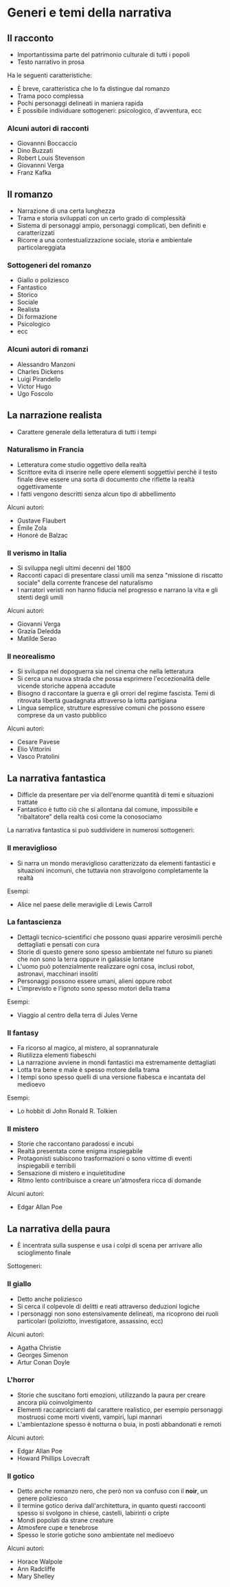 # Generi e temi della narrativa

## Il racconto

- Importantissima parte del patrimonio culturale di tutti i popoli
- Testo narrativo in prosa

Ha le seguenti caratteristiche:

- È breve, caratteristica che lo fa distingue dal romanzo
- Trama poco complessa
- Pochi personaggi delineati in maniera rapida
- È possibile individuare sottogeneri: psicologico, d'avventura, ecc

### Alcuni autori di racconti

- Giovannni Boccaccio
- Dino Buzzati
- Robert Louis Stevenson
- Giovannni Verga
- Franz Kafka

## Il romanzo

- Narrazione di una certa lunghezza
- Trama e storia sviluppati con un certo grado di complessità
- Sistema di personaggi ampio, personaggi complicati, ben definiti e caratterizzati
- Ricorre a una contestualizzazione sociale, storia e ambientale particolareggiata

### Sottogeneri del romanzo

- Giallo o poliziesco
- Fantastico
- Storico
- Sociale
- Realista
- Di formazione
- Psicologico
- ecc

### Alcuni autori di romanzi

- Alessandro Manzoni
- Charles Dickens
- Luigi Pirandello
- Victor Hugo
- Ugo Foscolo

## La narrazione realista

- Carattere generale della letteratura di tutti i tempi

### Naturalismo in Francia

- Letteratura come studio oggettivo della realtà
- Scrittore evita di inserire nelle opere elementi soggettivi perchè il testo finale deve essere una sorta di documento che riflette la realtà oggettivamente
- I fatti vengono descritti senza alcun tipo di abbellimento

Alcuni autori:

- Gustave Flaubert
- Émile Zola
- Honoré de Balzac

### Il verismo in Italia

- Si sviluppa negli ultimi decenni del 1800
- Racconti capaci di presentare classi umili ma senza "missione di riscatto sociale" della corrente francese del naturalismo
- I narratori veristi non hanno fiducia nel progresso e narrano la vita e gli stenti degli umili

Alcuni autori:

- Giovanni Verga
- Grazia Deledda
- Matilde Serao

### Il neorealismo

- Si sviluppa nel dopoguerra sia nel cinema che nella letteratura
- Si cerca una nuova strada che possa esprimere l'eccezionalità delle vicende storiche appena accadute
- Bisogno d raccontare la guerra e gli orrori del regime fascista. Temi di ritrovata libertà guadagnata attraverso la lotta partigiana
- Lingua semplice, strutture espressive comuni che possono essere comprese da un vasto pubblico

Alcuni autori:

- Cesare Pavese
- Elio Vittorini
- Vasco Pratolini

## La narrativa fantastica

- Difficle da presentare per via dell'enorme quantità di temi e situazioni trattate
- Fantastico è tutto ciò che si allontana dal comune, impossibile e "ribaltatore" della realtà così come la conosociamo

La narrativa fantastica si può suddividere in numerosi sottogeneri:

### Il meraviglioso

- Si narra un mondo meraviglioso caratterizzato da elementi fantastici e situazioni incomuni, che tuttavia non stravolgono completamente la realtà

Esempi:

- Alice nel paese delle meraviglie di Lewis Carroll

### La fantascienza

- Dettagli tecnico-scientifici che possono quasi apparire verosimili perchè dettagliati e pensati con cura
- Storie di questo genere sono spesso ambientate nel futuro su pianeti che non sono la terra oppure in galassie lontane
- L'uomo può potenzialmente realizzare ogni cosa, inclusi robot, astronavi, macchinari insoliti
- Personaggi possono essere umani, alieni oppure robot
- L'imprevisto e l'ignoto sono spesso motori della trama

Esempi:

- Viaggio al centro della terra di Jules Verne

### Il fantasy

- Fa ricorso al magico, al mistero, al soprannaturale
- Riutilizza elementi fiabeschi
- La narrazione avviene in mondi fantastici ma estremamente dettagliati
- Lotta tra bene e male è spesso motore della trama
- I tempi sono spesso quelli di una versione fiabesca e incantata del medioevo

Esempi:

- Lo hobbit di John Ronald R. Tolkien

### Il mistero

- Storie che raccontano paradossi e incubi
- Realtà presentata come enigma inspiegabile
- Protagonisti subiscono trasformazioni o sono vittime di eventi inspiegabili e terribili
- Sensazione di mistero e inquietitudine
- Ritmo lento contribuisce a creare un'atmosfera ricca di domande

Alcuni autori:

- Edgar Allan Poe

## La narrativa della paura

- È incentrata sulla suspense e usa i colpi di scena per arrivare allo scioglimento finale

Sottogeneri:

### Il giallo

- Detto anche poliziesco
- Si cerca il colpevole di delitti e reati attraverso deduzioni logiche
- I personaggi non sono estensivamente delineati, ma ricoprono dei ruoli particolari (poliziotto, investigatore, assassino, ecc)

Alcuni autori:

- Agatha Christie
- Georges Simenon
- Artur Conan Doyle

### L'horror

- Storie che suscitano forti emozioni, utilizzando la paura per creare ancora più coinvolgimento
- Elementi raccapriccianti dal carattere realistico, per esempio personaggi mostruosi come morti viventi, vampiri, lupi mannari
- L'ambientazione spesso è notturna o buia, in posti abbandonati e remoti

Alcuni autori:

- Edgar Allan Poe
- Howard Phillips Lovecraft

### Il gotico

- Detto anche romanzo nero, che però non va confuso con il **noir**, un genere poliziesco
- Il termine gotico deriva dall'architettura, in quanto questi raccoonti spesso si svolgono in chiese, castelli, labirinti o cripte
- Mondi popolati da strane creature
- Atmosfere cupe e tenebrose
- Spesso le storie gotiche sono ambientate nel medioevo

Alcuni autori:

- Horace Walpole
- Ann Radcliffe
- Mary Shelley